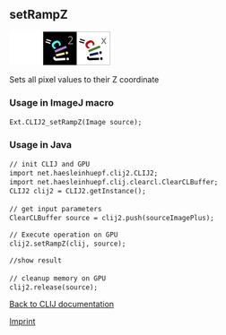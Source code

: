 ## setRampZ
<img src="images/mini_empty_logo.png"/><img src="images/mini_clij2_logo.png"/><img src="images/mini_clijx_logo.png"/>

Sets all pixel values to their Z coordinate

### Usage in ImageJ macro
```
Ext.CLIJ2_setRampZ(Image source);
```


### Usage in Java
```
// init CLIJ and GPU
import net.haesleinhuepf.clij2.CLIJ2;
import net.haesleinhuepf.clij.clearcl.ClearCLBuffer;
CLIJ2 clij2 = CLIJ2.getInstance();

// get input parameters
ClearCLBuffer source = clij2.push(sourceImagePlus);
```

```
// Execute operation on GPU
clij2.setRampZ(clij, source);
```

```
//show result

// cleanup memory on GPU
clij2.release(source);
```


[Back to CLIJ documentation](https://clij.github.io/)

[Imprint](https://clij.github.io/imprint)
